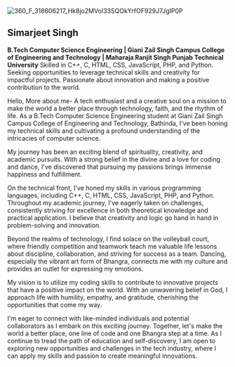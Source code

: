 ![360_F_318606217_Hk8jo2MVoI33SQOkYrfOF929J7JgIP0P](https://user-images.githubusercontent.com/130891817/232280778-77fcd051-7f5e-406e-a7d1-be502243f8f5.jpg)
<html> <h2>Simarjeet Singh</h2>
<b>B.Tech Computer Science Engineering | Giani Zail Singh Campus College of Engineering and Technology | Maharaja Ranjit Singh Punjab Technical University</b>
</html>
Skilled in C++, C, HTML, CSS, JavaScript, PHP, and Python. Seeking opportunities to leverage technical skills and creativity for impactful projects.  Passionate about innovation and making a positive contribution to the world.


Hello,
More about me- 
A tech enthusiast and a creative soul on a mission to make the world a better place through technology, faith, and the rhythm of life. As a B.Tech Computer Science Engineering student at Giani Zail Singh Campus College of Engineering and Technology, Bathinda, I've been honing my technical skills and cultivating a profound understanding of the intricacies of computer science.

My journey has been an exciting blend of spirituality, creativity, and academic pursuits. With a strong belief in the divine and a love for coding and dance, I've discovered that pursuing my passions brings immense happiness and fulfillment.</p>

On the technical front, I've honed my skills in various programming languages, including C++, C, HTML, CSS, JavaScript, PHP, and Python. Throughout my academic journey, I've eagerly taken on challenges, consistently striving for excellence in both theoretical knowledge and practical application. I believe that creativity and logic go hand in hand in problem-solving and innovation.

Beyond the realms of technology, I find solace on the volleyball court, where friendly competition and teamwork teach me valuable life lessons about discipline, collaboration, and striving for success as a team. Dancing, especially the vibrant art form of Bhangra, connects me with my culture and provides an outlet for expressing my emotions.

My vision is to utilize my coding skills to contribute to innovative projects that have a positive impact on the world. With an unwavering belief in God, I approach life with humility, empathy, and gratitude, cherishing the opportunities that come my way.

I'm eager to connect with like-minded individuals and potential collaborators as I embark on this exciting journey. Together, let's make the world a better place, one line of code and one Bhangra step at a time. As I continue to tread the path of education and self-discovery, I am open to exploring new opportunities and challenges in the tech industry, where I can apply my skills and passion to create meaningful innovations.
